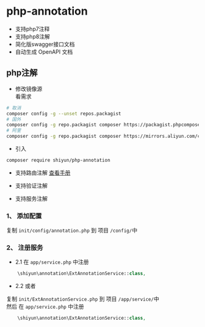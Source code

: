 # php-annotation

- 支持php7注释
- 支持php8注解
- 简化版swagger接口文档
- 自动生成 OpenAPI 文档

## php注解

- 修改镜像源  
看需求

```sh
# 取消
composer config -g --unset repos.packagist
# 国外
composer config -g repo.packagist composer https://packagist.phpcomposer.com
# 阿里
composer config -g repo.packagist composer https://mirrors.aliyun.com/composer/
```

- 引入

```sh
composer require shiyun/php-annotation
```

- 支持路由注解 [查看手册](./docs/路由注解.md)
  
- 支持验证注解
- 支持服务注解



### 1、 添加配置

复制 ` init/config/annotation.php ` 到 项目 `/config/`中

### 2、 注册服务

- 2.1 在 `app/service.php` 中注册 
```php
    \shiyun\annotation\ExtAnnotationService::class,
```


- 2.2 或者 

复制 ` init/ExtAnnotationService.php ` 到 项目 `/app/service/`中  
然后 在 `app/service.php` 中注册 

```php
    \shiyun\annotation\ExtAnnotationService::class,
```



